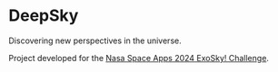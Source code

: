 # DeepSky

Discovering new perspectives in the universe.

Project developed for the [Nasa Space Apps 2024 ExoSky! Challenge](https://www.spaceappschallenge.org/nasa-space-apps-2024/challenges/exosky/).
